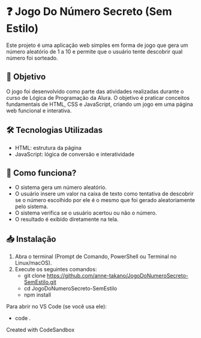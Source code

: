 # ❓ Jogo Do Número Secreto (Sem Estilo)
Este projeto é uma aplicação web simples em forma de jogo que gera um número aleatório de 1 a 10 e permite que o usuário tente descobrir qual número foi sorteado.

## 🎯 Objetivo

O jogo foi desenvolvido como parte das atividades realizadas durante o curso de Lógica de Programação da Alura. O objetivo é praticar conceitos fundamentais de HTML, CSS e JavaScript, criando um jogo em uma página web funcional e interativa.

## 🛠️ Tecnologias Utilizadas

- HTML: estrutura da página
- JavaScript: lógica de conversão e interatividade

## 🚀 Como funciona?

- O sistema gera um número aleatório.
- O usuário insere um valor na caixa de texto como tentativa de descobrir se o número escolhido por ele é o mesmo que foi gerado aleatoriamente pelo sistema.
- O sistema verifica se o usuário acertou ou não o número.
- O resultado é exibido diretamente na tela.

## 📥 Instalação  

1. Abra o terminal (Prompt de Comando, PowerShell ou Terminal no Linux/macOS).
2. Execute os seguintes comandos:
   - git clone https://github.com/anne-takano/JogoDoNumeroSecreto-SemEstilo.git
   - cd JogoDoNumeroSecreto-SemEstilo
   - npm install

Para abrir no VS Code (se você usa ele):
   - code .

Created with CodeSandbox
